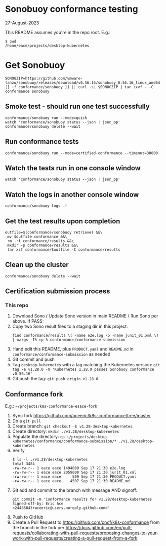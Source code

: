 # Sonobuoy conformance testing
27-August-2023

This README assumes you're in the repo root. E.g.:

```
$ pwd
/home/eace/projects/desktop-kubernetes
```

# Get Sonobuoy
```
SONOGZIP=https://github.com/vmware-tanzu/sonobuoy/releases/download/v0.56.16/sonobuoy_0.56.16_linux_amd64.tar.gz
[[ -f conformance/sonobuoy ]] || curl -sL $SONOGZIP | tar zxvf - -C conformance sonobuoy
```

## Smoke test - should run one test successfully

```
conformance/sonobuoy run --mode=quick
watch 'conformance/sonobuoy status --json | json_pp'
conformance/sonobuoy delete --wait
```

## Run conformance tests

```
conformance/sonobuoy run --mode=certified-conformance --timeout=30000
```

## Watch the tests run in one console window

```
watch 'conformance/sonobuoy status --json | json_pp'
```

## Watch the logs in another console window

```
conformance/sonobuoy logs -f
```

## Get the test results upon completion

```
outfile=$(conformance/sonobuoy retrieve) &&\
 mv $outfile conformance &&\
 rm -rf conformance/results &&\
 mkdir -p conformance/results &&\
 tar xzf conformance/$outfile -C conformance/results
```

## Clean up the cluster

```
conformance/sonobuoy delete --wait
```

## Certification submission process

### This repo

1. Download Sono / Update Sono version in main README / Run Sono per above. If PASS:
2. Copy two Sono result files to a staging dir in this project:
   ```
   find conformance/results \( -name e2e.log -o -name junit_01.xml \) | xargs -I% cp % conformance/conformance-submission
   ```
3. Hand edit this README, plus `PRODUCT.yaml` and `README.md` in `conformance/conformance-submission` as needed
4. Git commit and push
5. Tag `desktop-kubernetes` with a tag matching the Kubernetes version: `git tag -a v1.28.0 -m "Kubernetes 1.28.0 passes Sonobuoy conformance v0.56.16"`
6. Git push the tag: `git push origin v1.28.0`

## Conformance fork

E.g.: `~/projects/k8s-conformance-esace-fork`

1. Sync fork https://github.com/aceeric/k8s-conformance/tree/master
2. Do a `git pull`
3. Create branch: `git checkout -b v1.28-desktop-kubernetes`
4. Create directory: `mkdir ./v1.28/desktop-kubernetes`
5. Populate the directory: `cp ~/projects/desktop-kubernetes/conformance/conformance-submission/* ./v1.28/desktop-kubernetes`
6. Verify
   ```
   $ ls -l ./v1.28/desktop-kubernetes
   total 3484
   -rw-rw-r-- 1 eace eace 1494089 Sep 17 21:30 e2e.log
   -rw-rw-r-- 1 eace eace 2059000 Sep 17 21:30 junit_01.xml
   -rw-rw-r-- 1 eace eace     509 Sep 17 21:30 PRODUCT.yaml
   -rw-rw-r-- 1 eace eace    4507 Sep 17 21:30 README.md
   ```
7. Git add and commit to the branch with message AND signoff:
   ```
   git commit -m 'Conformance results for v1.28/desktop-kubernetes
   Signed-off-by: Eric Ace <24485843+aceeric@users.noreply.github.com>'
   ```
8. Push to GitHub
9. Create a Pull Request to https://github.com/cncf/k8s-conformance from the branch in the fork per https://docs.github.com/en/pull-requests/collaborating-with-pull-requests/proposing-changes-to-your-work-with-pull-requests/creating-a-pull-request-from-a-fork

